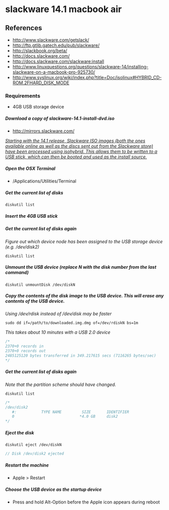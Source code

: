 # slackware 14.1 macbook air 

## References
* http://www.slackware.com/getslack/
* http://ftp.gtlib.gatech.edu/pub/slackware/
* http://slackbook.org/beta/
* http://docs.slackware.com/
* http://docs.slackware.com/slackware:install
* http://www.linuxquestions.org/questions/slackware-14/installing-slackware-on-a-macbook-pro-925730/
* http://www.syslinux.org/wiki/index.php?title=Doc/isolinux#HYBRID_CD-ROM.2FHARD_DISK_MODE

### Requirements
* 4GB USB storage device

##### Download a copy of slackware-14.1-install-dvd.iso
* http://mirrors.slackware.com/

*[Starting with the 14.1 release, Slackware ISO images (both the ones available online as well as the discs sent out from the Slackware store) have been processed using isohybrid. This allows them to be written to a USB stick, which can then be booted and used as the install source.](http://docs.slackware.com/slackware:install)*

##### Open the OSX Terminal
* /Applications/Utilities/Terminal

##### Get the current list of disks
```
diskutil list
```

##### Insert the 4GB USB stick

##### Get the current list of disks again 
*Figure out which device node has been assigned to the USB storage device (e.g. /dev/disk2)*
```
diskutil list
```

##### Unmount the USB device (replace N with the disk number from the last command)
```
diskutil unmountDisk /dev/diskN
```

##### Copy the contents of the disk image to the USB device. This will erase any contents of the USB device.
*Using /dev/rdisk instead of /dev/disk may be faster*
```
sudo dd if=/path/to/downloaded.img.dmg of=/dev/rdiskN bs=1m
```
*This takes about 10 minutes with a USB 2.0 device*
```c
/*
2370+0 records in
2370+0 records out
2485125120 bytes transferred in 349.217615 secs (7116265 bytes/sec)
*/
```
##### Get the current list of disks again 
*Note that the partition scheme should have changed.*
```
diskutil list
```
```c
/*
/dev/disk2
   #:           TYPE NAME         SIZE       IDENTIFIER
   0                             *4.0 GB     disk2
*/
```

##### Eject the disk
```
diskutil eject /dev/diskN
```
```c
// Disk /dev/disk2 ejected
```

##### Restart the machine
* Apple > Restart

##### Choose the USB device as the startup device
* Press and hold Alt-Option before the Apple icon appears during reboot

